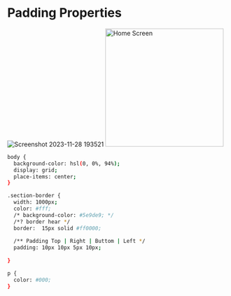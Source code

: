 # Padding Properties
![Screenshot 2023-11-28 193521](https://github.com/mdsomad/Web-Development/assets/103892160/3e3803f1-1d82-4fb4-81ad-a68048a6b0ed)
<img src="https://github.com/mdsomad/Web-Development/assets/103892160/0a3e5f11-7c99-4583-b648-38bd8724797c" alt="Home Screen" width="270"/>
```sh
body {
  background-color: hsl(0, 0%, 94%);
  display: grid;
  place-items: center;
}

.section-border {
  width: 1000px;
  color: #fff;
  /* background-color: #5e9de9; */
  /*? border hear */
  border:  15px solid #ff0000;
 
  /** Padding Top | Right | Buttom | Left */
  padding: 10px 10px 5px 10px;
  
}

p {
  color: #000;
}


```
